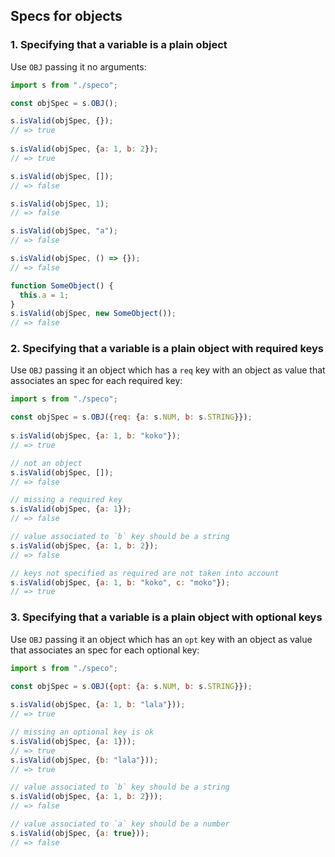 ## Specs for objects

### 1. Specifying that a variable is a plain object

Use `OBJ` passing it no arguments:

```js
import s from "./speco";

const objSpec = s.OBJ();

s.isValid(objSpec, {});
// => true
    
s.isValid(objSpec, {a: 1, b: 2});
// => true

s.isValid(objSpec, []);
// => false

s.isValid(objSpec, 1);
// => false

s.isValid(objSpec, "a");
// => false

s.isValid(objSpec, () => {});
// => false

function SomeObject() {
  this.a = 1;
}
s.isValid(objSpec, new SomeObject());
// => false
```

### 2. Specifying that a variable is a plain object with required keys

Use `OBJ` passing it an object which has a `req` key with an object as value that associates an spec for each required key:

```js
import s from "./speco";

const objSpec = s.OBJ({req: {a: s.NUM, b: s.STRING}});
    
s.isValid(objSpec, {a: 1, b: "koko"});
// => true

// not an object
s.isValid(objSpec, []);
// => false

// missing a required key
s.isValid(objSpec, {a: 1}); 
// => false

// value associated to `b` key should be a string
s.isValid(objSpec, {a: 1, b: 2}); 
// => false

// keys not specified as required are not taken into account
s.isValid(objSpec, {a: 1, b: "koko", c: "moko"}); 
// => true
```

### 3. Specifying that a variable is a plain object with optional keys

Use `OBJ` passing it an object which has an `opt` key with an object as value that associates an spec for each optional key:

```js
import s from "./speco";

const objSpec = s.OBJ({opt: {a: s.NUM, b: s.STRING}});
    
s.isValid(objSpec, {a: 1, b: "lala"}));
// => true

// missing an optional key is ok
s.isValid(objSpec, {a: 1}));
// => true
s.isValid(objSpec, {b: "lala"}));
// => true

// value associated to `b` key should be a string
s.isValid(objSpec, {a: 1, b: 2}));
// => false

// value associated to `a` key should be a number
s.isValid(objSpec, {a: true}));
// => false
```
